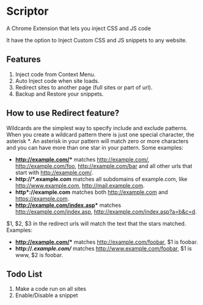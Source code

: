 # Scriptor
A Chrome Extension that lets you inject CSS and JS code

It have the option to Inject Custom CSS and JS snippets to any website.

## Features

1. Inject code from Context Menu.
2. Auto Inject code when site loads.
3. Redirect sites to another page (full sites or part of url).
4. Backup and Restore your snippets.

## How to use Redirect feature?

Wildcards are the simplest way to specify include and exclude patterns. When you create a wildcard pattern there is just one special character, the asterisk *. An asterisk in your pattern will match zero or more characters and you can have more than one star in your pattern. Some examples:

- __http://example.com/*__ matches http://example.com/, http://example.com/foo, http://example.com/bar and all other urls that start with http://example.com/.
- __http://*.example.com__ matches all subdomains of example.com, like http://www.example.com, http://mail.example.com.
- __http*://example.com__ matches both http://example.com and https://example.com.
- __http://example.com/index.asp*__ matches http://example.com/index.asp, http://example.com/index.asp?a=b&c=d.

$1, $2, $3 in the redirect urls will match the text that the stars matched. Examples:
- __http://example.com/*__ matches http://example.com/foobar, $1 is foobar.
- __http://*.example.com/*__ matches http://www.example.com/foobar, $1 is www, $2 is foobar.


## Todo List
1. Make a code run on all sites
2. Enable/Disable a snippet
